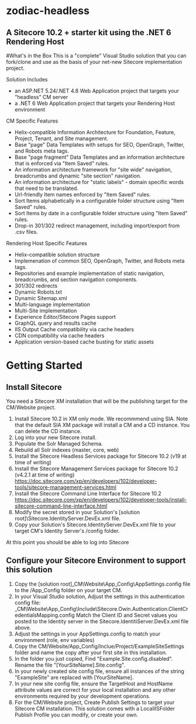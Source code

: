 # zodiac-headless
## A Sitecore 10.2 + starter kit using the .NET 6 Rendering Host

#What's in the Box
This is a "complete" Visual Studio solution that you can fork/clone and use as the basis of your net-new Sitecore implementation project.

Solution Includes
- an ASP.NET 5.24/.NET 4.8 Web Application project that targets your "headless" CM server
- a .NET 6 Web Application project that targets your Rendering Host environment

CM Specific Features
- Helix-compatible Information Architecture for Foundation, Feature, Project, Tenant, and Site management.
- Base "page" Data Templates with setups for SEO, OpenGraph, Twitter, and Robots meta tags.
- Base "page fragment" Data Templates and an information architecture that is enforced via "Item Saved" rules.
- An information architecture framework for "site wide" navigation, breadcrumbs and dynamic "site section" navigation.
- An information architecture for "static labels" - domain specific words that need to be translated.
- Url-friendly Item names enforced by "Item Saved" rules.
- Sort Items alphabetically in a configurable folder structure using "Item Saved" rules.
- Sort Items by date in a configurable folder structure using "Item Saved" rules.
- Drop-in 301/302 redirect management, including import/export from .csv files.


Rendering Host Specific Features
- Helix-compatible solution structure
- Implemenation of common SEO, OpenGraph, Twitter, and Robots meta tags.
- Repositories and example implementation of static navigation, breadcrumbs, and section navigation components.
- 301/302 redirects
- Dynamic Robots.txt
- Dynamic Sitemap.xml
- Multi-language implementation
- Multi-Site implementation
- Experience Editor/Sitecore Pages support
- GraphQL query and results cache
- IIS Output Cache compatibility via cache headers
- CDN compatibility via cache headers
- Application version-based cache busting for static assets


# Getting Started

## Install Sitecore
You need a Sitecore XM installation that will be the publishing target for the CM/Website project. 

1. Install Sitecore 10.2 in XM only mode. We recommmend using SIA. Note that the default SIA XM package will install a CM and a CD instance. You can delete the CD instance.
2. Log into your new Sitecore install.
3. Populate the Solr Managed Schema.
4. Rebuild all Solr indexes (master, core, web)
5. Install the Sitecore Headless Services package for Sitecore 10.2 (v19 at time of writing)
6. Install the Sitecore Management Services package for Sitecore 10.2 (v4.2.1 at time of writing)
	https://doc.sitecore.com/xp/en/developers/102/developer-tools/sitecore-management-services.html
7. Install the Sitecore Command Line Interface for Sitecore 10.2
	https://doc.sitecore.com/xp/en/developers/102/developer-tools/install-sitecore-command-line-interface.html
8. Modify the secret stored in your Solution's [solution root]\Sitecore.IdentityServer.DevEx.xml file.
9. Copy your Solution's Sitecore.IdentityServer.DevEx.xml file to your target CM's Identity Server's /config folder.


At this point you should be able to log into Sitecore 

## Configure your Sitecore Environment to support this solution

1. Copy the [solution root]\_CM\Website\App_Config\AppSettings.config file to the /App_Config folder on your target CM.
2. In your Visual Studio solution, Adjust the settings in this authentication config file:
	_CM\Website\App_Config\Include\Sitecore.Owin.Authentication.ClientCredentialsMapping.config 
	Match the Client ID	and Secret values you posted to the Identity server in the Sitecore.IdentitiServer.DevEx.xml file above.
3. Adjust the settings in your AppSettings.config to match your environment (role, env variables)
4. Copy the CM/Website/App_Config/Inclue/Project/ExampleSiteSettings folder and name the copy after your first site in this installation.
5. In the folder you just copied, Find "Example.Site.config.disabled". Rename the file "[YourSiteName].Site.config".
6. In your newly created site config file, ensure all instances of the string "ExampleSite" are replaced with [YourSiteName].
7. In your new site config file, ensure the TargetHost and HostName attribute values are correct for your local installation 
	and any other environments required by your development operations.
3. For the CM/Website project, Create Publish Settings to target your Sitecore CM installation. This solution comes with a LocalIISFolder 
	Publish Profile you can modify, or create your own.